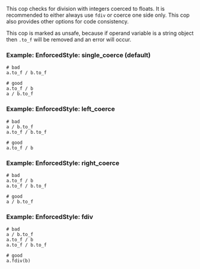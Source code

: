 This cop checks for division with integers coerced to floats.
It is recommended to either always use `fdiv` or coerce one side only.
This cop also provides other options for code consistency.

This cop is marked as unsafe, because if operand variable is a string object
then `.to_f` will be removed and an error will occur.

### Example: EnforcedStyle: single_coerce (default)
    # bad
    a.to_f / b.to_f

    # good
    a.to_f / b
    a / b.to_f

### Example: EnforcedStyle: left_coerce
    # bad
    a / b.to_f
    a.to_f / b.to_f

    # good
    a.to_f / b

### Example: EnforcedStyle: right_coerce
    # bad
    a.to_f / b
    a.to_f / b.to_f

    # good
    a / b.to_f

### Example: EnforcedStyle: fdiv
    # bad
    a / b.to_f
    a.to_f / b
    a.to_f / b.to_f

    # good
    a.fdiv(b)